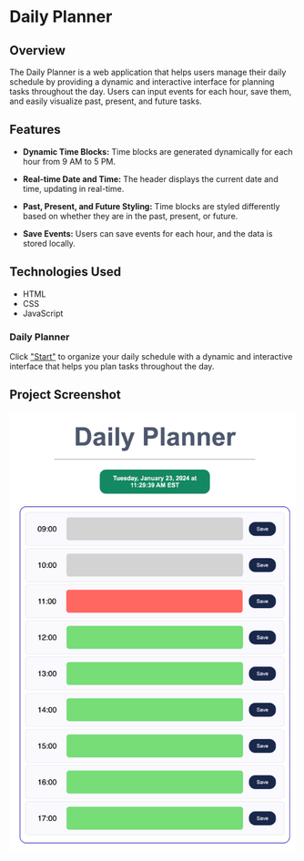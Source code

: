 # Daily Planner

## Overview

The Daily Planner is a web application that helps users manage their daily schedule by providing a dynamic and interactive interface for planning tasks throughout the day. Users can input events for each hour, save them, and easily visualize past, present, and future tasks.

## Features

- **Dynamic Time Blocks:** Time blocks are generated dynamically for each hour from 9 AM to 5 PM.

- **Real-time Date and Time:** The header displays the current date and time, updating in real-time.

- **Past, Present, and Future Styling:** Time blocks are styled differently based on whether they are in the past, present, or future.

- **Save Events:** Users can save events for each hour, and the data is stored locally.

## Technologies Used

- HTML
- CSS
- JavaScript

### Daily Planner 

Click ["Start"](https://jetniksyla.github.io/daily_planner/) to organize your daily schedule with a dynamic and interactive interface that helps you plan tasks throughout the day. 

## Project Screenshot
![!\[Daily Planner\]()](assets/Daily_Planner_sc.png)



  